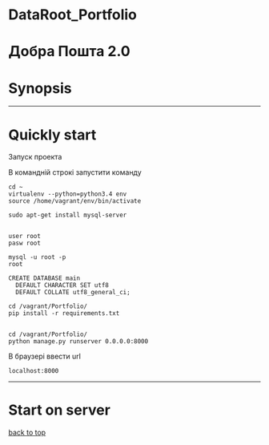 # DataRoot_Portfolio

# Добра Пошта 2.0

# Synopsis


---
# Quickly start

Запуск проекта

В командній строкі запустити команду

```console
cd ~
virtualenv --python=python3.4 env
source /home/vagrant/env/bin/activate

sudo apt-get install mysql-server


user root
pasw root

mysql -u root -p
root

CREATE DATABASE main
  DEFAULT CHARACTER SET utf8
  DEFAULT COLLATE utf8_general_ci;

cd /vagrant/Portfolio/
pip install -r requirements.txt


cd /vagrant/Portfolio/
python manage.py runserver 0.0.0.0:8000

```

В браузері ввести url

```console
localhost:8000
```

---
# Start on server

[back to top](#synopsis)

